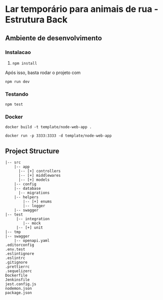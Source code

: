 # Lar temporário para animais de rua - Estrutura Back

## Ambiente de desenvolvimento

### Instalacao

1. `npm install`

Após isso, basta rodar o projeto com

```
npm run dev
```

### Testando

`npm test`

### Docker

```
docker build -t template/node-web-app .
```

```
docker run -p 3333:3333 -d template/node-web-app
```

## Project Structure

```
|-- src
    |-- app
      |-- [+] controllers
      |-- [+] middlewares
      |-- [+] models
    |-- config
    |-- database
      |-- migrations
    |-- helpers
        |-- [+] enums
        |-- logger
    |-- swagger
|-- test
     |-- integration
        |-- mock
     |-- [+] unit
|-- tmp
|-- swagger
    |-- openapi.yaml
.editorconfig
.env.test
.eslintignore
.eslintrc
.gitignore
.prettierrc
.sequelizerc
Dockerfile
Jenkinsfile
jest.config.js
nodemon.json
package.json
```
